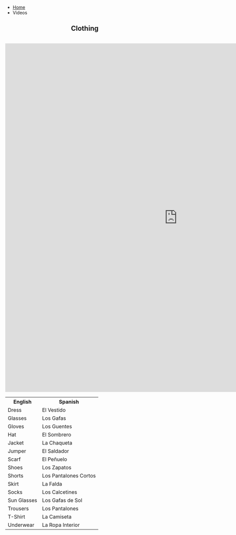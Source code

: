 <ul class="breadcrumb">
  <li><a href="home.html">Home</a></li>
  <li>Videos</li>
</ul>

<h2 style="text-align:center;">Clothing</h2>

<head>
  <style>
    table,th,td{
    boarder:1px solid black;
    boarder-collapse:collapse;
    }
  </style>
  </head>
  
  <body>
  <table style="width:100%">
    <tr>
      <th>English</th>
      <th>Spanish</th>
    </tr>
    <tr>
      <td>Dress</td>
      <td>El Vestido</td>
    </tr>
    <tr>
      <td>Glasses</td>
      <td>Los Gafas</td>
    </tr>
    <tr>
     <td>Gloves</td>
     <td>Los Guentes</td>
    </tr>
    <tr>
      <td>Hat</td>
      <td>El Sombrero</td>
    </tr>
    <tr>
      <td>Jacket</td>
      <td>La Chaqueta</td>
    </tr>
    <tr>
      <td>Jumper</td>
      <td>El Saldador</td>
    </tr>
    <tr>
      <td>Scarf</td>
      <td>El Peñuelo</td>
    </tr>
    <tr>
      <td>Shoes</td>
      <td>Los Zapatos</td>
    </tr>
    <tr>
      <td>Shorts</td>
      <td>Los Pantalones Cortos</td>
    </tr>
    <tr>
      <td>Skirt</td>
      <td>La Falda</td>
    </tr>
    <tr>
      <td>Socks</td>
      <td>Los Calcetines</td>
    </tr>
    <tr>
      <td>Sun Glasses</td>
      <td>Los Gafas de Sol</td>
    </tr>
    <tr>
      <td>Trousers</td>
      <td>Los Pantalones</td>
    </tr>
    <tr>
      <td>T-Shirt</td>
      <td>La Camiseta</td>
    </tr>
    <tr>
      <td>Underwear</td>
      <td>La Ropa Interior</td>
    </tr>
    </body>
  <br>

<iframe src="https://h5p.org/h5p/embed/162699" width="1090" height="1104" frameborder="0" allowfullscreen="allowfullscreen"></iframe><script src="https://h5p.org/sites/all/modules/h5p/library/js/h5p-resizer.js" charset="UTF-8"></script>
